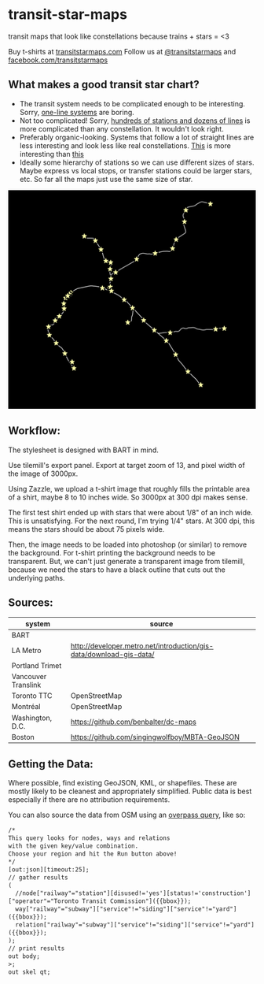 transit-star-maps
=================

transit maps that look like constellations because trains + stars = &lt;3

Buy t-shirts at [transitstarmaps.com](https://transitstarmaps.com/)
Follow us at [@transitstarmaps](https://twitter.com/transitstarmaps) and [facebook.com/transitstarmaps](https://facebook.com/transitstarmaps/)

What makes a good transit star chart?
-------------------------------------
 * The transit system needs to be complicated enough to be interesting. Sorry, [one-line systems](http://en.wikipedia.org/wiki/Link_Light_Rail) are boring.
 * Not too complicated! Sorry, [hundreds of stations and dozens of lines](http://en.wikipedia.org/wiki/New_York_City_Subway) is more complicated than any constellation. It wouldn't look right.
 * Preferably organic-looking. Systems that follow a lot of straight lines are less interesting and look less like real constellations. [This](outputs/bart_v0.2.png) is more interesting than [this](outputs/trimet_max_v0.1.png)
 * Ideally some hierarchy of stations so we can use different sizes of stars. Maybe express vs local stops, or transfer stations could be larger stars, etc. So far all the maps just use the same size of star.

![BART map](outputs/bart_v0.2.png)

Workflow:
---------

The stylesheet is designed with BART in mind.

Use tilemill's export panel. Export at target zoom of 13, and pixel width of the image of 3000px.

Using Zazzle, we upload a t-shirt image that roughly fills the printable area of a shirt, maybe 8 to 10 inches wide. So 3000px at 300 dpi makes sense.

The first test shirt ended up with stars that were about 1/8" of an inch wide. This is unsatisfying. For the next round, I'm trying 1/4" stars. At 300 dpi, this means the stars should be about 75 pixels wide.

Then, the image needs to be loaded into photoshop (or similar) to remove the background. For t-shirt printing the background needs to be transparent. But, we can't just generate a transparent image from tilemill, because we need the stars to have a black outline that cuts out the underlying paths.

Sources:
--------

| system | source |
|--------|--------|
| BART ||
| LA Metro |  http://developer.metro.net/introduction/gis-data/download-gis-data/ |
| Portland Trimet ||
| Vancouver Translink ||
| Toronto TTC | OpenStreetMap |
| Montréal | OpenStreetMap |
| Washington, D.C. | https://github.com/benbalter/dc-maps |
| Boston | https://github.com/singingwolfboy/MBTA-GeoJSON |

Getting the Data:
-----------------

Where possible, find existing GeoJSON, KML, or shapefiles. These are mostly likely to be cleanest and appropriately simplified. Public data is best especially if there are no attribution requirements.

You can also source the data from OSM using an [overpass query](http://overpass-turbo.eu/), like so:

```
/*
This query looks for nodes, ways and relations 
with the given key/value combination.
Choose your region and hit the Run button above!
*/
[out:json][timeout:25];
// gather results
(
  //node["railway"="station"][disused!='yes'][status!='construction']["operator"="Toronto Transit Commission"]({{bbox}});
  way["railway"="subway"]["service"!="siding"]["service"!="yard"]({{bbox}});
  relation["railway"="subway"]["service"!="siding"]["service"!="yard"]({{bbox}});
);
// print results
out body;
>;
out skel qt;
```


